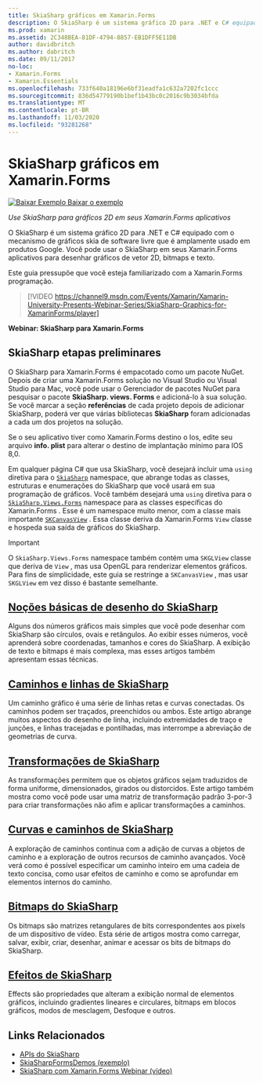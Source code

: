 ```yaml
---
title: SkiaSharp gráficos em Xamarin.Forms
description: O SkiaSharp é um sistema gráfico 2D para .NET e C# equipado com o mecanismo de gráficos skia de software livre que é amplamente usado em produtos Google. Este guia explica como usar o SkiaSharp para gráficos 2D em seus Xamarin.Forms aplicativos.
ms.prod: xamarin
ms.assetid: 2C348BEA-81DF-4794-8857-EB1DFF5E11DB
author: davidbritch
ms.author: dabritch
ms.date: 09/11/2017
no-loc:
- Xamarin.Forms
- Xamarin.Essentials
ms.openlocfilehash: 733f640a18196e6bf31eadfa1c632a7202fc1ccc
ms.sourcegitcommit: 836d54779190b1bef1b43bc0c2016c9b3034bfda
ms.translationtype: MT
ms.contentlocale: pt-BR
ms.lasthandoff: 11/03/2020
ms.locfileid: "93281268"
---
```

# <a name="skiasharp-graphics-in-no-locxamarinforms"></a>SkiaSharp gráficos em Xamarin.Forms

[![Baixar Exemplo](~/media/shared/download.png) Baixar o exemplo](https://docs.microsoft.com/samples/xamarin/xamarin-forms-samples/skiasharpforms-demos)

_Use SkiaSharp para gráficos 2D em seus Xamarin.Forms aplicativos_

O SkiaSharp é um sistema gráfico 2D para .NET e C# equipado com o mecanismo de gráficos skia de software livre que é amplamente usado em produtos Google. Você pode usar o SkiaSharp em seus Xamarin.Forms aplicativos para desenhar gráficos de vetor 2D, bitmaps e texto.

Este guia pressupõe que você esteja familiarizado com a Xamarin.Forms programação.

> [!VIDEO https://channel9.msdn.com/Events/Xamarin/Xamarin-University-Presents-Webinar-Series/SkiaSharp-Graphics-for-XamarinForms/player]

**Webinar: SkiaSharp para Xamarin.Forms**

## <a name="skiasharp-preliminaries"></a>SkiaSharp etapas preliminares

O SkiaSharp para Xamarin.Forms é empacotado como um pacote NuGet. Depois de criar uma Xamarin.Forms solução no Visual Studio ou Visual Studio para Mac, você pode usar o Gerenciador de pacotes NuGet para pesquisar o pacote **SkiaSharp. views. Forms** e adicioná-lo à sua solução. Se você marcar a seção **referências** de cada projeto depois de adicionar SkiaSharp, poderá ver que várias bibliotecas **SkiaSharp** foram adicionadas a cada um dos projetos na solução.

Se o seu aplicativo tiver como Xamarin.Forms destino o Ios, edite seu arquivo **info. plist** para alterar o destino de implantação mínimo para IOS 8,0.

Em qualquer página C# que usa SkiaSharp, você desejará incluir uma `using` diretiva para o [`SkiaSharp`](xref:SkiaSharp) namespace, que abrange todas as classes, estruturas e enumerações do SkiaSharp que você usará em sua programação de gráficos. Você também desejará uma `using` diretiva para o [`SkiaSharp.Views.Forms`](xref:SkiaSharp.Views.Forms) namespace para as classes específicas do Xamarin.Forms . Esse é um namespace muito menor, com a classe mais importante [`SKCanvasView`](xref:SkiaSharp.Views.Forms.SKCanvasView) . Essa classe deriva da Xamarin.Forms `View` classe e hospeda sua saída de gráficos do SkiaSharp.

> [!IMPORTANT]
> O `SkiaSharp.Views.Forms` namespace também contém uma `SKGLView` classe que deriva de `View` , mas usa OpenGL para renderizar elementos gráficos. Para fins de simplicidade, este guia se restringe a `SKCanvasView` , mas usar `SKGLView` em vez disso é bastante semelhante.

## <a name="skiasharp-drawing-basics"></a>[Noções básicas de desenho do SkiaSharp](basics/index.md)

Alguns dos números gráficos mais simples que você pode desenhar com SkiaSharp são círculos, ovais e retângulos. Ao exibir esses números, você aprenderá sobre coordenadas, tamanhos e cores do SkiaSharp. A exibição de texto e bitmaps é mais complexa, mas esses artigos também apresentam essas técnicas.

## <a name="skiasharp-lines-and-paths"></a>[Caminhos e linhas de SkiaSharp](paths/index.md)

Um caminho gráfico é uma série de linhas retas e curvas conectadas. Os caminhos podem ser traçados, preenchidos ou ambos. Este artigo abrange muitos aspectos do desenho de linha, incluindo extremidades de traço e junções, e linhas tracejadas e pontilhadas, mas interrompe a abreviação de geometrias de curva.

## <a name="skiasharp-transforms"></a>[Transformações de SkiaSharp](transforms/index.md)

As transformações permitem que os objetos gráficos sejam traduzidos de forma uniforme, dimensionados, girados ou distorcidos. Este artigo também mostra como você pode usar uma matriz de transformação padrão 3-por-3 para criar transformações não afim e aplicar transformações a caminhos.

## <a name="skiasharp-curves-and-paths"></a>[Curvas e caminhos de SkiaSharp](curves/index.md)

A exploração de caminhos continua com a adição de curvas a objetos de caminho e a exploração de outros recursos de caminho avançados. Você verá como é possível especificar um caminho inteiro em uma cadeia de texto concisa, como usar efeitos de caminho e como se aprofundar em elementos internos do caminho.

## <a name="skiasharp-bitmaps"></a>[Bitmaps do SkiaSharp](bitmaps/index.md)

Os bitmaps são matrizes retangulares de bits correspondentes aos pixels de um dispositivo de vídeo. Esta série de artigos mostra como carregar, salvar, exibir, criar, desenhar, animar e acessar os bits de bitmaps do SkiaSharp.

## <a name="skiasharp-effects"></a>[Efeitos de SkiaSharp](effects/index.md)

Effects são propriedades que alteram a exibição normal de elementos gráficos, incluindo gradientes lineares e circulares, bitmaps em blocos gráficos, modos de mesclagem, Desfoque e outros.

## <a name="related-links"></a>Links Relacionados

- [APIs do SkiaSharp](/dotnet/api/skiasharp)
- [SkiaSharpFormsDemos (exemplo)](/samples/xamarin/xamarin-forms-samples/skiasharpforms-demos)
- [SkiaSharp com Xamarin.Forms Webinar (vídeo)](https://channel9.msdn.com/Events/Xamarin/Xamarin-University-Presents-Webinar-Series/SkiaSharp-Graphics-for-XamarinForms)
